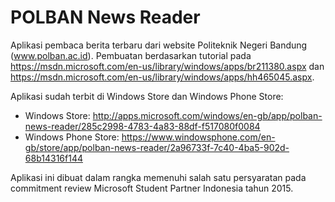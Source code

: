 # POLBAN News Reader

Aplikasi pembaca berita terbaru dari website Politeknik Negeri Bandung (www.polban.ac.id). Pembuatan berdasarkan tutorial pada https://msdn.microsoft.com/en-us/library/windows/apps/br211380.aspx dan https://msdn.microsoft.com/en-us/library/windows/apps/hh465045.aspx.

Aplikasi sudah terbit di Windows Store dan Windows Phone Store:

* Windows Store: http://apps.microsoft.com/windows/en-gb/app/polban-news-reader/285c2998-4783-4a83-88df-f517080f0084
* Windows Phone Store: https://www.windowsphone.com/en-gb/store/app/polban-news-reader/2a96733f-7c40-4ba5-902d-68b14316f144

Aplikasi ini dibuat dalam rangka memenuhi salah satu persyaratan pada commitment review Microsoft Student Partner Indonesia tahun 2015.
